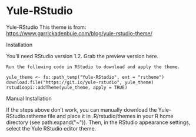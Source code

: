# Yule-RStudio
Yule-RStudio
This theme is from: https://www.garrickadenbuie.com/blog/yule-rstudio-theme/


Installation

You’ll need RStudio version 1.2. Grab the preview version here.

    Run the following code in RStudio to download and apply the theme.

    yule_theme <- fs::path_temp("Yule-RStudio", ext = "rstheme")
    download.file("https://git.io/yule-rstudio", yule_theme)
    rstudioapi::addTheme(yule_theme, apply = TRUE)

Manual Installation

If the steps above don’t work, you can manually download the Yule-RStudio.rstheme file and place it in .R/rstudio/themes in your R home directory (see path.expand("~")). Then, in the RStudio appearance settings, select the Yule RStudio editor theme.
